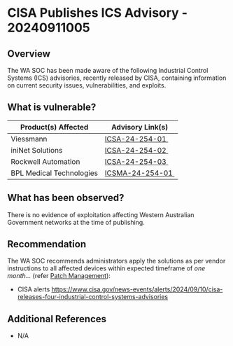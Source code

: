 # CISA Publishes ICS Advisory - 20240911005

## Overview

The WA SOC has been made aware of the following Industrial Control Systems (ICS) advisories, recently released by CISA, containing information on current security issues, vulnerabilities, and exploits.


## What is vulnerable?

| Product(s) Affected | Advisory Link(s) | 
| ----------------------- | ---------- |
| Viessmann  |  [ICSA-24-254-01 ](https://www.cisa.gov/news-events/ics-advisories/icsa-24-254-01) | 
| iniNet Solutions  | [ICSA-24-254-02 ](https://www.cisa.gov/news-events/ics-advisories/icsa-24-254-02) | 
| Rockwell Automation | [ICSA-24-254-03 ](https://www.cisa.gov/news-events/ics-advisories/icsa-24-254-03) | 
| BPL Medical Technologies| [ICSMA-24-254-01 ](https://www.cisa.gov/news-events/ics-medical-advisories/icsma-24-254-01) | 

## What has been observed?

There is no evidence of exploitation affecting Western Australian Government networks at the time of publishing.

## Recommendation

The WA SOC recommends administrators apply the solutions as per vendor instructions to all affected devices within expected timeframe of *one month...* (refer [Patch Management](../guidelines/patch-management.md)):

- CISA alerts <https://www.cisa.gov/news-events/alerts/2024/09/10/cisa-releases-four-industrial-control-systems-advisories>

## Additional References

- N/A



